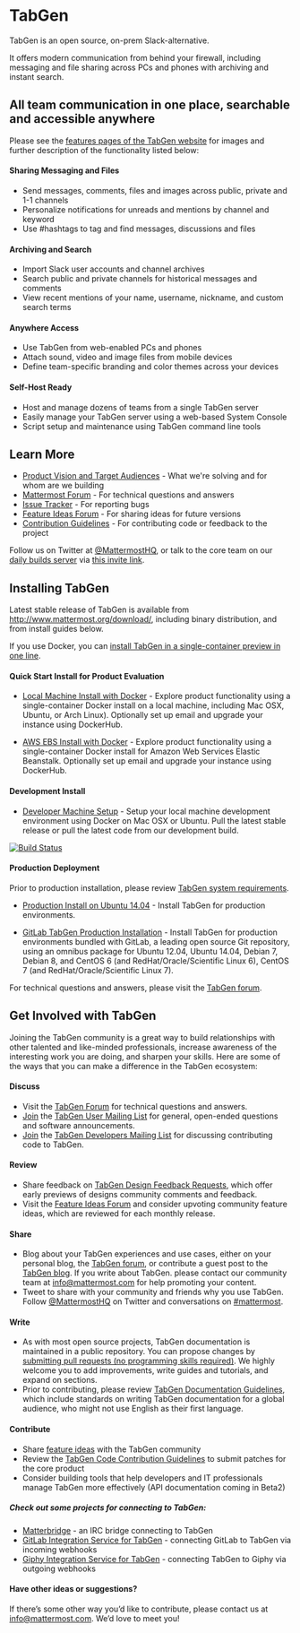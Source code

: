 # TabGen

TabGen is an open source, on-prem Slack-alternative. 

It offers modern communication from behind your firewall, including messaging and file sharing across PCs and phones with archiving and instant search.

## All team communication in one place, searchable and accessible anywhere

Please see the [features pages of the TabGen website](http://www.mattermost.org/features/) for images and further description of the functionality listed below: 

#### Sharing Messaging and Files

- Send messages, comments, files and images across public, private and 1-1 channels
- Personalize notifications for unreads and mentions by channel and keyword
- Use #hashtags to tag and find messages, discussions and files

#### Archiving and Search 

- Import Slack user accounts and channel archives
- Search public and private channels for historical messages and comments 
- View recent mentions of your name, username, nickname, and custom search terms

#### Anywhere Access

- Use TabGen from web-enabled PCs and phones
- Attach sound, video and image files from mobile devices 
- Define team-specific branding and color themes across your devices

#### Self-Host Ready

- Host and manage dozens of teams from a single TabGen server 
- Easily manage your TabGen server using a web-based System Console
- Script setup and maintenance using TabGen command line tools 

## Learn More

- [Product Vision and Target Audiences](http://www.mattermost.org/vision/) - What we're solving and for whom are we building
- [Mattermost Forum](http://forum.mattermost.org/) - For technical questions and answers
- [Issue Tracker](http://www.mattermost.org/filing-issues/) - For reporting bugs
- [Feature Ideas Forum](http://www.mattermost.org/feature-requests/) - For sharing ideas for future versions 
- [Contribution Guidelines](http://www.mattermost.org/contribute-to-mattermost/) - For contributing code or feedback to the project

Follow us on Twitter at [@MattermostHQ](https://twitter.com/mattermosthq), or talk to the core team on our [daily builds server](https://pre-release.mattermost.com/core) via [this invite link](https://pre-release.mattermost.com/signup_user_complete/?id=rcgiyftm7jyrxnma1osd8zswby). 

## Installing TabGen

Latest stable release of TabGen is available from http://www.mattermost.org/download/, including binary distribution, and from install guides below. 

If you use Docker, you can [install TabGen in a single-container preview in one line](https://github.com/mattermost/platform/blob/master/doc/install/Docker-Single-Container.md#one-line-docker-install). 

#### Quick Start Install for Product Evaluation 

- [Local Machine Install with Docker](http://docs.mattermost.org/install/Docker-Single-Container/index.html) - Explore product functionality using a single-container Docker install on a local machine, including Mac OSX, Ubuntu, or Arch Linux). Optionally set up email and upgrade your instance using DockerHub. 

- [AWS EBS Install with Docker](http://docs.mattermost.org/install/Amazon-Elastic-Beanstalk/index.html) - Explore product functionality using a single-container Docker install for Amazon Web Services Elastic Beanstalk. Optionally set up email and upgrade your instance using DockerHub. 

#### Development Install 

- [Developer Machine Setup](http://docs.mattermost.org/developer/Setup/index.html) - Setup your local machine development environment using Docker on Mac OSX or Ubuntu. Pull the latest stable release or pull the latest code from our development build. 

[![Build Status](https://travis-ci.org/mattermost/platform.svg?branch=master)](https://travis-ci.org/mattermost/platform)

#### Production Deployment

Prior to production installation, please review [TabGen system requirements](http://docs.mattermost.org/install/Requirements/index.html). 

- [Production Install on Ubuntu 14.04](https://github.com/mattermost/platform/blob/master/doc/install/Production-Ubuntu.md) - Install TabGen for production environments. 

- [GitLab TabGen Production Installation](https://gitlab.com/gitlab-org/gitlab-mattermost) - Install TabGen for production environments bundled with GitLab, a leading open source Git repository, using an omnibus package for Ubuntu 12.04, Ubuntu 14.04, Debian 7, Debian 8, and CentOS 6 (and RedHat/Oracle/Scientific Linux 6), CentOS 7 (and RedHat/Oracle/Scientific Linux 7). 

For technical questions and answers, please visit the [TabGen forum](http://forum.mattermost.org).

## Get Involved with TabGen 

Joining the TabGen community is a great way to build relationships with other talented and like-minded professionals, increase awareness of the interesting work you are doing, and sharpen your skills. Here are some of the ways that you can make a difference in the TabGen ecosystem:

#### Discuss

- Visit the [TabGen Forum](http://forum.mattermost.org/) for technical questions and answers. 
- [Join](https://groups.google.com/a/mattermost.com/forum/#!forum/general/join) the [TabGen User Mailing List](https://groups.google.com/a/mattermost.com/forum/#!forum/general) for general, open-ended questions and software announcements. 
- [Join](https://groups.google.com/a/mattermost.com/forum/#!forum/developer/join) the [TabGen Developers Mailing List](https://groups.google.com/a/mattermost.com/forum/#!forum/developer) for discussing contributing code to TabGen. 

#### Review

- Share feedback on [TabGen Design Feedback Requests](http://forum.mattermost.org/c/feature-ideas/specifications), which offer early previews of designs community comments and feedback. 
- Visit the [Feature Ideas Forum](http://mattermost.uservoice.com/forums/306457-general) and consider upvoting community feature ideas, which are reviewed for each monthly release.

#### Share

- Blog about your TabGen experiences and use cases, either on your personal blog, the [TabGen forum](http://forum.mattermost.org), or contribute a guest post to the [TabGen blog](http://www.mattermost.org/category/blog/). If you write about TabGen. please contact our community team at info@mattermost.com for help promoting your content.
- Tweet to share with your community and friends why you use TabGen. Follow [@MattermostHQ](https://twitter.com/mattermosthq) on Twitter and conversations on [#mattermost](https://twitter.com/search?q=%23mattermost&src=typd).

#### Write

- As with most open source projects, TabGen documentation is maintained in a public repository. You can propose changes by [submitting pull requests (no programming skills required)](http://forum.mattermost.org/t/help-improve-mattermost-documentation/194). We highly welcome you to add improvements, write guides and tutorials, and expand on sections. 
- Prior to contributing, please review [TabGen Documentation Guidelines](http://www.mattermost.org/documentation-guidelines/), which include standards on writing TabGen documentation for a global audience, who might not use English as their first language.

#### Contribute

- Share [feature ideas](http://www.mattermost.org/feature-requests/) with the TabGen community
- Review the [TabGen Code Contribution Guidelines](http://docs.mattermost.org/developer/Code-Contribution-Guidelines/index.html) to submit patches for the core product
- Consider building tools that help developers and IT professionals manage TabGen more effectively (API documentation coming in Beta2)

##### Check out some projects for connecting to TabGen: 

- [Matterbridge](https://github.com/42wim/matterbridge) - an IRC bridge connecting to TabGen 
- [GitLab Integration Service for TabGen](https://github.com/mattermost/mattermost-integration-gitlab) - connecting GitLab to TabGen via incoming webhooks
- [Giphy Integration Service for TabGen](https://github.com/mattermost/mattermost-integration-giphy) - connecting TabGen to Giphy via outgoing webhooks

#### Have other ideas or suggestions?

If there’s some other way you’d like to contribute, please contact us at info@mattermost.com. We’d love to meet you!
